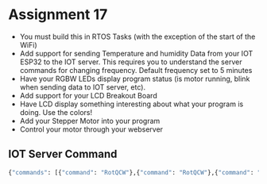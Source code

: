 # Assignment 17

- You must build this in RTOS Tasks (with the exception of the start of the WiFi)
- Add support for sending Temperature and humidity Data from your IOT ESP32 to the IOT server. This requires you to understand the server commands for changing frequency. Default frequency set to 5 minutes
- Have your RGBW LEDs display program status (is motor running, blink when sending data to IOT server, etc).
- Add support for your LCD Breakout Board
- Have LCD display something interesting about what your program is doing. Use the colors!
- Add your Stepper Motor into your program
- Control your motor through your webserver

## IOT Server Command

```bash
{"commands": [{"command": "RotQCW"},{"command": "RotQCW"},{"command": "RotQCW"},{"command": "RotQCW"},{"command": "RotQCCW"},{"command": "RotQCCW"},{"command": "RotQCCW"},{"command": "RotQCCW"},{"command": "RotQCCW"},{"command": "RotQCCW"},{"command": "Flash"},{"command": "Flash"},{"command": "Flash"},{"command": "SendNow"},{"command": "SendNow"},{"command": "SendNow"},{"command": "SetCheckFreq", "seconds": 100},{"command": "SetCheckFreq", "seconds": 100}]}
```
